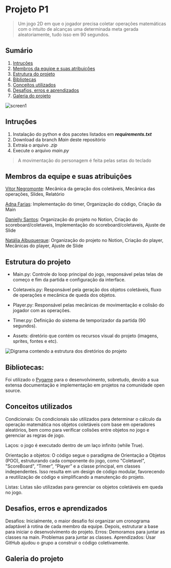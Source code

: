 # Projeto P1

> Um jogo 2D em que o jogador precisa coletar operações matemáticas com o intuito de alcanças uma determinada meta gerada aleatoriamente, tudo isso em 90 segundos.
## Sumário
1. [Intruções](#intruções)
2. [Membros da equipe e suas atribuições](#membros-da-equipe-e-suas-atribuições)
3. [Estrutura do projeto](#estrutura-do-projeto)
4. [Bibliotecas](#bibliotecas)
5. [Conceitos utilizados](#conceitos-utilizados)
6. [Desafios, erros e aprendizados](#desafios-erros-e-aprendizados)
7. [Galeria do projeto](#galeria-do-projeto)

<img src="1.jpg" alt="screen1">


## Intruções
1. Instalação do python e dos pacotes listados em __*requirements.txt*__
2. Download da branch *Main* deste repositório
3. Extraia o arquivo _*.zip*_
4. Execute o arquivo _*main.py*_
> A movimentação do personagem é feita pelas setas do teclado
## Membros da equipe e suas atribuições
[Vitor Negromonte](https://github.com/vitornegromonte): Mecânica da geração dos coletáveis, Mecânica das operações, Slides, Relatório

[Adna Farias](https://github.com/adnalisia): Implementação do timer, Organização do código, Criação da Main

[Danielly Santos](https://github.com/daniellysantoslds): Organização do projeto no Notion, Criação do scoreboard/coletaveis, Implementação do scoreboard/coletaveis, Ajuste de Slide

[Natália Albuquerque](https://github.com/natalialbuquerque): Organização do projeto no Notion, Criação do player, Mecânicas do player, Ajuste de Slide

## Estrutura do projeto

- Main.py: Controle do loop principal do jogo, responsável pelas telas de começo e fim da partida e configuração da interface.
- Coletaveis.py: Responsável pela geração dos objetos coletáveis, fluxo de operações e mecânica de queda dos objetos.
- Player.py: Responsável pelas mecânicas de movimentação e colisão do jogador com as operações.
- Timer.py: Definição do sistema de temporizador da partida (90 segundos).

- Assets: diretório que contém os recursos visual do projeto (imagens, sprites, fontes e etc).
  
![Digrama contendo a estrutura dos diretórios do projeto](assets/imgs/diagram.jpg)

## Bibliotecas:
Foi utilizado o [Pygame](pygame.org) para o desenvolvimento, sobretudo, devido a sua extensa documentação e implementação em projetos na comunidade open source.

## Conceitos utilizados
Condicionais: Os condicionais são utilizados para determinar o cálculo da operação matemática nos objetos coletáveis com base em operadores aleatórios, bem como para verificar colisões entre objetos no jogo e gerenciar as regras de jogo.

Laços: o jogo é executado dentro de um laço infinito (while True).

Orientação a objetos: O código segue o paradigma de Orientação a Objetos (POO), estruturando cada componente do jogo, como "Coletavel", "ScoreBoard", “Timer”, “Player” e a classe principal, em classes independentes. Isso resulta em um design de código modular, favorecendo a reutilização de código e simplificando a manutenção do projeto.

Listas: Listas são utilizadas para gerenciar os objetos coletáveis em queda no jogo.

## Desafios, erros e aprendizados
Desafios: Inicialmente, o maior desafio foi organizar um cronograma adaptável à rotina de cada membro da equipe. Depois, estruturar a base para iniciar o desenvolvimento do projeto.
Erros: Demoramos para juntar as classes na main. Problemas para juntar as classes. 
Aprendizados: Usar GitHub ajudou o grupo a construir o código coletivamente. 

## Galeria do projeto